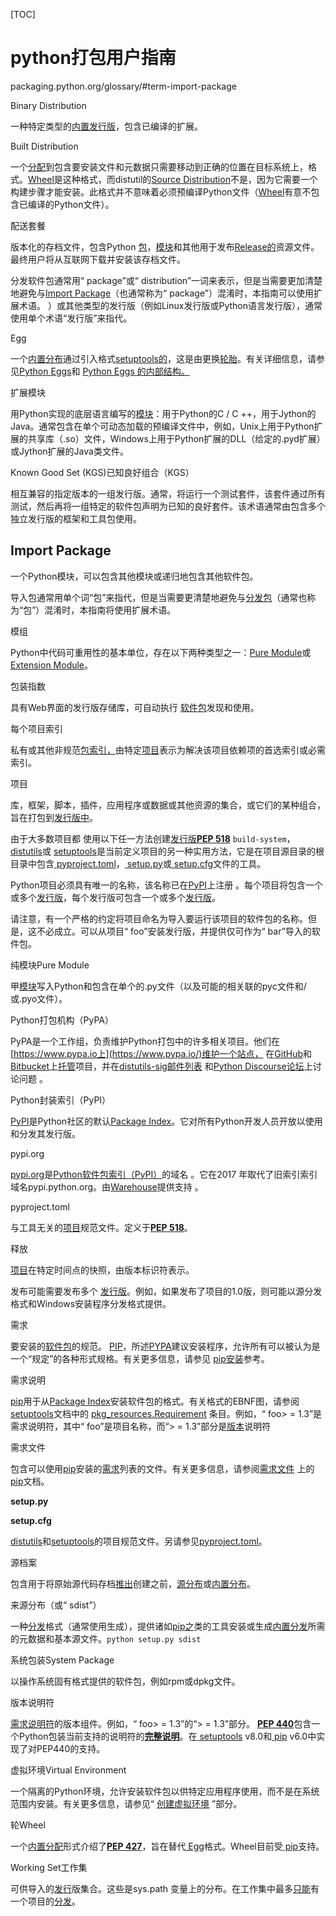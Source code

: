 [TOC]






# python打包用户指南
packaging.python.org/glossary/#term-import-package





Binary Distribution

一种特定类型的[内置发行版](https://packaging.python.org/glossary/#term-built-distribution)，包含已编译的扩展。

Built Distribution

一个[分配](https://packaging.python.org/glossary/#term-distribution-package)到包含要安装文件和元数据只需要移动到正确的位置在目标系统上，格式。[Wheel](https://packaging.python.org/glossary/#term-wheel)是这种格式，而distutil的[Source Distribution](https://packaging.python.org/glossary/#term-source-distribution-or-sdist)不是，因为它需要一个构建步骤才能安装。此格式并不意味着必须预编译Python文件（[Wheel](https://packaging.python.org/glossary/#term-wheel)有意不包含已编译的Python文件）。

配送套餐

版本化的存档文件，包含Python [包](https://packaging.python.org/glossary/#term-import-package)，[模块](https://packaging.python.org/glossary/#term-module)和其他用于发布[Release的](https://packaging.python.org/glossary/#term-release)资源文件。最终用户将从互联网下载并安装该存档文件。

分发软件包通常用“ package”或“ distribution”一词来表示，但是当需要更加清楚地避免与[Import Package](https://packaging.python.org/glossary/#term-import-package)（也通常称为“ package”）混淆时，本指南可以使用扩展术语。 ）或其他类型的发行版（例如Linux发行版或Python语言发行版），通常使用单个术语“发行版”来指代。

Egg

一个[内置分布](https://packaging.python.org/glossary/#term-built-distribution)通过引入格式[setuptools的](https://packaging.python.org/key_projects/#setuptools)，这是由更换[轮胎](https://packaging.python.org/glossary/#term-wheel)。有关详细信息，请参见[Python Eggs](https://setuptools.readthedocs.io/en/latest/formats.html)和 [Python Eggs ](http://peak.telecommunity.com/DevCenter/PythonEggs)[的内部结构。](https://setuptools.readthedocs.io/en/latest/formats.html)[](http://peak.telecommunity.com/DevCenter/PythonEggs)

扩展模块

用Python实现的底层语言编写的[模块](https://packaging.python.org/glossary/#term-module)：用于Python的C / C ++，用于Jython的Java。通常包含在单个可动态加载的预编译文件中，例如，Unix上用于Python扩展的共享库（.so）文件，Windows上用于Python扩展的DLL（给定的.pyd扩展）或Jython扩展的Java类文件。

Known Good Set (KGS)已知良好组合（KGS）

相互兼容的指定版本的一组发行版。通常，将运行一个测试套件，该套件通过所有测试，然后再将一组特定的软件包声明为已知的良好套件。该术语通常由包含多个独立发行版的框架和工具包使用。

## Import Package

一个Python模块，可以包含其他模块或递归地包含其他软件包。

导入包通常用单个词“包”来指代，但是当需要更清楚地避免与[分发包](https://packaging.python.org/glossary/#term-distribution-package)（通常也称为“包”）混淆时，本指南将使用扩展术语。

模组

Python中代码可重用性的基本单位，存在以下两种类型之一：[Pure Module](https://packaging.python.org/glossary/#term-pure-module)或[Extension Module](https://packaging.python.org/glossary/#term-extension-module)。

包装指数

具有Web界面的发行版存储库，可自动执行 [软件包](https://packaging.python.org/glossary/#term-distribution-package)发现和使用。

每个项目索引

私有或其他非规范[包索引，](https://packaging.python.org/glossary/#term-package-index)由特定[项目](https://packaging.python.org/glossary/#term-project)表示为解决该项目依赖项的首选索引或必需索引。

项目

库，框架，脚本，插件，应用程序或数据或其他资源的集合，或它们的某种组合，旨在打包到[发行版中](https://packaging.python.org/glossary/#term-distribution-package)。

由于大多数项目都 使用以下任一方法创建[发行版](https://packaging.python.org/glossary/#term-distribution-package)[**PEP 518**](https://www.python.org/dev/peps/pep-0518) `build-system`，[ distutils](https://packaging.python.org/key_projects/#distutils)或 [setuptools](https://packaging.python.org/key_projects/#setuptools)是当前定义项目的另一种实用方法，它是在项目源目录的根目录中包含[ pyproject.toml](https://packaging.python.org/glossary/#term-pyproject-toml)，[ setup.py](https://packaging.python.org/glossary/#term-setup-py)或[ setup.cfg](https://packaging.python.org/glossary/#term-setup-cfg)文件的工具。

Python项目必须具有唯一的名称，该名称已在[PyPI](https://packaging.python.org/glossary/#term-python-package-index-pypi)上注册 。每个项目将包含一个或多个[发行版](https://packaging.python.org/glossary/#term-release)，每个发行版可包含一个或多个[发行版](https://packaging.python.org/glossary/#term-distribution-package)。

请注意，有一个严格的约定将项目命名为导入要运行该项目的软件包的名称。但是，这不必成立。可以从项目“ foo”安装发行版，并提供仅可作为“ bar”导入的软件包。

纯模块Pure Module

甲[模块](https://packaging.python.org/glossary/#term-module)写入Python和包含在单个的.py文件（以及可能的相关联的pyc文件和/或.pyo文件）。

Python打包机构（PyPA）

PyPA是一个工作组，负责维护Python打包中的许多相关项目。他们在[https://www.pypa.io上](https://www.pypa.io/)维护一个站点， 在[GitHub](https://github.com/pypa)和[Bitbucket](https://bitbucket.org/pypa)上[托管](https://github.com/pypa)项目，并在[distutils-sig邮件列表](https://mail.python.org/mailman3/lists/distutils-sig.python.org/) 和[Python Discourse论坛](https://discuss.python.org/c/packaging)上讨论问题 。

Python封装索引（PyPI）

[PyPI](https://pypi.org/)是Python社区的默认[Package Index](https://packaging.python.org/glossary/#term-package-index)。它对所有Python开发人员开放以使用和分发其发行版。

pypi.org

[pypi.org](https://pypi.org/)是[Python软件包索引（PyPI）](https://packaging.python.org/glossary/#term-python-package-index-pypi)的域名 。它在2017 年取代了旧索引索引域名pypi.python.org。由[Warehouse](https://packaging.python.org/key_projects/#warehouse)提供支持 。

pyproject.toml

与工具无关的[项目](https://packaging.python.org/glossary/#term-project)规范文件。定义于[**PEP 518**](https://www.python.org/dev/peps/pep-0518)。

释放

[项目](https://packaging.python.org/glossary/#term-project)在特定时间点的快照，由版本标识符表示。

发布可能需要发布多个 [发行版](https://packaging.python.org/glossary/#term-distribution-package)。例如，如果发布了项目的1.0版，则可能以源分发格式和Windows安装程序分发格式提供。

需求

要安装的[软件包](https://packaging.python.org/glossary/#term-distribution-package)的规范。 [PIP](https://packaging.python.org/key_projects/#pip)，所述[PYPA](https://packaging.python.org/glossary/#term-python-packaging-authority-pypa)建议安装程序，允许所有可以被认为是一个“规定”的各种形式规格。有关更多信息，请参见 [pip安装](https://pip.pypa.io/en/latest/reference/pip_install/#pip-install "（在pip v20.3中）")参考。

需求说明

[pip](https://packaging.python.org/key_projects/#pip)用于从[Package Index](https://packaging.python.org/glossary/#term-package-index)安装软件包的格式。有关格式的EBNF图，请参阅[setuptools](https://packaging.python.org/key_projects/#setuptools)文档中的 [pkg_resources.Requirement](https://setuptools.readthedocs.io/en/latest/pkg_resources.html#requirement-objects) 条目。例如，“ foo> = 1.3”是需求说明符，其中“ foo”是项目名称，而“> = 1.3”部分是[版本](https://packaging.python.org/glossary/#term-version-specifier)说明符[](https://packaging.python.org/key_projects/#setuptools)[](https://packaging.python.org/glossary/#term-version-specifier)

需求文件

包含可以使用[pip](https://packaging.python.org/key_projects/#pip)安装的[需求](https://packaging.python.org/glossary/#term-requirement)列表的文件。有关更多信息，请参阅[需求文件](https://pip.pypa.io/en/latest/user_guide/#requirements-files "（在pip v20.3中）") 上的[pip](https://packaging.python.org/key_projects/#pip)文档。[](https://packaging.python.org/key_projects/#pip)[](https://packaging.python.org/key_projects/#pip)[](https://pip.pypa.io/en/latest/user_guide/#requirements-files "（在pip v20.3中）")

**setup.py**

**setup.cfg**

[distutils](https://packaging.python.org/key_projects/#distutils)和[setuptools](https://packaging.python.org/key_projects/#setuptools)的项目规范文件。另请参见[pyproject.toml](https://packaging.python.org/glossary/#term-pyproject-toml)。

源档案

包含用于将原始源代码存档[推出](https://packaging.python.org/glossary/#term-release)创建之前，[源分布](https://packaging.python.org/glossary/#term-source-distribution-or-sdist)或[内置分布](https://packaging.python.org/glossary/#term-built-distribution)。

来源分布（或“ sdist”）

一种[分发](https://packaging.python.org/glossary/#term-distribution-package)格式（通常使用生成），提供诸如[pip之](https://packaging.python.org/key_projects/#pip)类的工具安装或生成[内置分发](https://packaging.python.org/glossary/#term-built-distribution)所需的元数据和基本源文件。`python setup.py sdist`[](https://packaging.python.org/key_projects/#pip)[](https://packaging.python.org/glossary/#term-built-distribution)

系统包装System Package

以操作系统固有格式提供的软件包，例如rpm或dpkg文件。

版本说明符

[需求说明符](https://packaging.python.org/glossary/#term-requirement-specifier)的版本组件。例如，“ foo> = 1.3”的“> = 1.3”部分。 [**PEP 440**](https://www.python.org/dev/peps/pep-0440)包含一个[](https://www.python.org/dev/peps/pep-0440#version-specifiers)Python包装当前支持的说明符的[**完整说明**](https://www.python.org/dev/peps/pep-0440#version-specifiers)。在[ setuptools](https://packaging.python.org/key_projects/#setuptools) v8.0和[ pip](https://packaging.python.org/key_projects/#pip) v6.0中实现了对PEP440的支持。

虚拟环境Virtual Environment

一个隔离的Python环境，允许安装软件包以供特定应用程序使用，而不是在系统范围内安装。有关更多信息，请参见“ [创建虚拟环境](https://packaging.python.org/tutorials/installing-packages/#creating-and-using-virtual-environments) ”部分。

轮Wheel

一个[内置分配](https://packaging.python.org/glossary/#term-built-distribution)形式介绍了[**PEP 427**](https://www.python.org/dev/peps/pep-0427)，旨在替代[ Egg](https://packaging.python.org/glossary/#term-egg)格式。Wheel目前受[ pip](https://packaging.python.org/key_projects/#pip)支持。

Working Set工作集

可供导入的[发行](https://packaging.python.org/glossary/#term-distribution-package)版集合。这些是sys.path 变量上的分布。在工作集中最多[只能](https://packaging.python.org/glossary/#term-distribution-package)有一个项目的[分发](https://packaging.python.org/glossary/#term-distribution-package)。












